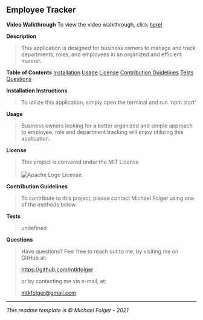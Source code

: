 **Employee Tracker**
---
**Video Walkthrough**
To view the video walkthrough, click <a href="https://www.google.com" target="_blank">here!</a>

**Description**
>This application is designed for business owners to manage and track departments, roles, and  employees in an organized and efficient manner.

**Table of Contents** 
[Installation](#Installation)
[Usage](#Usage)
[License](#License)
[Contribution Guidelines](#Contribution)
[Tests](#Tests)
[Questions](#Questions)

**Installation Instructions** <a name="Installation"></a>
>To utilize this application, simply open the terminal and run  'npm start'

**Usage <a name="Usage"></a>**
>Business owners looking for a better organized and simple approach to employee, role and department tracking will enjoy utilizing this application.

**License** <a name="License"></a>
>This project is convered under the MIT License <br><br>![Apache Logo](https://badgen.net/badge/Licencse/MIT/red?icon=github) License.


**Contribution Guidelines** <a name="Contribution"></a>
>To contribute to this project, please contact Michael Folger using one of the methods below.

**Tests** <a name="Tests"></a>
>undefined

**Questions** <a name="Questions"></a>
>Have questions? Feel free to reach out to me, by visiting me on GitHub at:
>
>https://github.com/mtkfolger
>
>or by contacting me via e-mail, at:
>
>mtkfolger@gmail.com

---
*This readme template is © Michael Folger - 2021*
